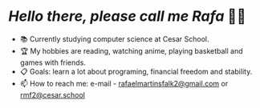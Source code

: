   # ***Hello there, please call me Rafa*** 👊🏻

- 📚 Currently studying computer science at Cesar School.    
- 🏆 My hobbies are reading, watching anime, playing basketball and games with friends.
- 📋 Goals: learn a lot about programing, financial freedom and stability.
- 📫 How to reach me: e-mail - rafaelmartinsfalk2@gmail.com or rmf2@cesar.school
<!---
falkrafa/falkrafa is a ✨ special ✨ repository because its `README.md` (this file) appears on your GitHub profile.
You can click the Preview link to take a look at your changes.
--->
